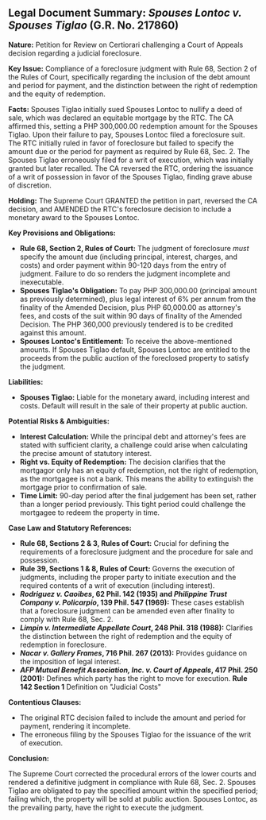 ## Legal Document Summary: *Spouses Lontoc v. Spouses Tiglao* (G.R. No. 217860)

**Nature:** Petition for Review on Certiorari challenging a Court of Appeals decision regarding a judicial foreclosure.

**Key Issue:** Compliance of a foreclosure judgment with Rule 68, Section 2 of the Rules of Court, specifically regarding the inclusion of the debt amount and period for payment, and the distinction between the right of redemption and the equity of redemption.

**Facts:** Spouses Tiglao initially sued Spouses Lontoc to nullify a deed of sale, which was declared an equitable mortgage by the RTC. The CA affirmed this, setting a PHP 300,000.00 redemption amount for the Spouses Tiglao. Upon their failure to pay, Spouses Lontoc filed a foreclosure suit. The RTC initially ruled in favor of foreclosure but failed to specify the amount due or the period for payment as required by Rule 68, Sec. 2. The Spouses Tiglao erroneously filed for a writ of execution, which was initially granted but later recalled. The CA reversed the RTC, ordering the issuance of a writ of possession in favor of the Spouses Tiglao, finding grave abuse of discretion.

**Holding:** The Supreme Court GRANTED the petition in part, reversed the CA decision, and AMENDED the RTC's foreclosure decision to include a monetary award to the Spouses Lontoc.

**Key Provisions and Obligations:**

*   **Rule 68, Section 2, Rules of Court:** The judgment of foreclosure *must* specify the amount due (including principal, interest, charges, and costs) and order payment within 90-120 days from the entry of judgment. Failure to do so renders the judgment incomplete and inexecutable.
*   **Spouses Tiglao's Obligation:** To pay PHP 300,000.00 (principal amount as previously determined), plus legal interest of 6% per annum from the finality of the Amended Decision, plus PHP 60,000.00 as attorney's fees, and costs of the suit within 90 days of finality of the Amended Decision. The PHP 360,000 previously tendered is to be credited against this amount.
*   **Spouses Lontoc's Entitlement:** To receive the above-mentioned amounts. If Spouses Tiglao default, Spouses Lontoc are entitled to the proceeds from the public auction of the foreclosed property to satisfy the judgment.

**Liabilities:**

*   **Spouses Tiglao:**  Liable for the monetary award, including interest and costs. Default will result in the sale of their property at public auction.

**Potential Risks & Ambiguities:**

*   **Interest Calculation:** While the principal debt and attorney's fees are stated with sufficient clarity, a challenge could arise when calculating the precise amount of statutory interest.
*   **Right vs. Equity of Redemption:** The decision clarifies that the mortgagor only has an equity of redemption, not the right of redemption, as the mortgagee is not a bank. This means the ability to extinguish the mortgage prior to confirmation of sale.
*   **Time Limit:**  90-day period after the final judgement has been set, rather than a longer period previously. This tight period could challenge the mortgagee to redeem the property in time.

**Case Law and Statutory References:**

*   **Rule 68, Sections 2 & 3, Rules of Court:** Crucial for defining the requirements of a foreclosure judgment and the procedure for sale and possession.
*   **Rule 39, Sections 1 & 8, Rules of Court:**  Governs the execution of judgments, including the proper party to initiate execution and the required contents of a writ of execution (including interest).
*   ***Rodriguez v. Caoibes*, 62 Phil. 142 (1935) and *Philippine Trust Company v. Policarpio*, 139 Phil. 547 (1969):** These cases establish that a foreclosure judgment can be amended even after finality to comply with Rule 68, Sec. 2.
*   ***Limpin v. Intermediate Appellate Court*, 248 Phil. 318 (1988):** Clarifies the distinction between the right of redemption and the equity of redemption in foreclosure.
*   ***Nacar v. Gallery Frames*, 716 Phil. 267 (2013):** Provides guidance on the imposition of legal interest.
*   ***AFP Mutual Benefit Association, Inc. v. Court of Appeals*, 417 Phil. 250 (2001):** Defines which party has the right to move for execution.
    **Rule 142 Section 1** Definition on "Judicial Costs"

**Contentious Clauses:**

*   The original RTC decision failed to include the amount and period for payment, rendering it incomplete.
*   The erroneous filing by the Spouses Tiglao for the issuance of the writ of execution.

**Conclusion:**

The Supreme Court corrected the procedural errors of the lower courts and rendered a definitive judgment in compliance with Rule 68, Sec. 2. Spouses Tiglao are obligated to pay the specified amount within the specified period; failing which, the property will be sold at public auction. Spouses Lontoc, as the prevailing party, have the right to execute the judgment.

